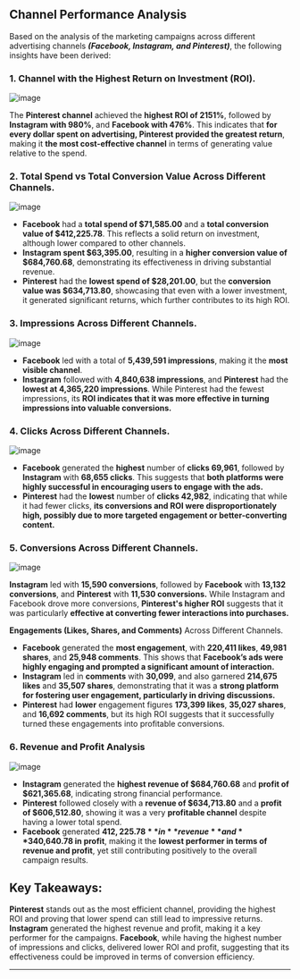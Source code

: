 ## Channel Performance Analysis
Based on the analysis of the marketing campaigns across different advertising channels ***(Facebook, Instagram, and Pinterest)***, the following insights have been derived:

### 1. Channel with the Highest Return on Investment (ROI).
![image](https://github.com/user-attachments/assets/e7a5ceb4-5797-4a1d-8ee8-abe82b697bf5)

The **Pinterest channel** achieved the **highest ROI of 2151%**, followed by **Instagram with 980%**, and **Facebook with 476%**. This indicates that **for every dollar spent on advertising, Pinterest provided the greatest return**, making it **the most cost-effective channel** in terms of generating value relative to the spend.

### 2. Total Spend vs Total Conversion Value Across Different Channels.
![image](https://github.com/user-attachments/assets/1ee78f3d-414f-41d9-8b49-3c1a939328eb)


* **Facebook** had a **total spend of $71,585.00** and a **total conversion value of $412,225.78**. This reflects a solid return on investment, although lower compared to other channels.
* **Instagram spent $63,395.00**, resulting in a **higher conversion value of $684,760.68**, demonstrating its effectiveness in driving substantial revenue.
* **Pinterest** had the **lowest spend of $28,201.00**, but the **conversion value was $634,713.80**, showcasing that even with a lower investment, it generated significant returns, which further contributes to its high ROI.

### 3. Impressions Across Different Channels.
![image](https://github.com/user-attachments/assets/3eb002ed-548f-4de8-bb53-481e29916acf)

* **Facebook** led with a total of **5,439,591 impressions**, making it the **most visible channel**.
* **Instagram** followed with **4,840,638 impressions**, and **Pinterest** had the **lowest at 4,365,220 impressions**. While Pinterest had the fewest impressions, its **ROI indicates that it was more effective in turning impressions into valuable conversions.**

### 4. Clicks Across Different Channels.
![image](https://github.com/user-attachments/assets/ecb96b9b-d6b6-4561-be0a-09b42b115cb0)

* **Facebook** generated the **highest** number of **clicks 69,961**, followed by **Instagram** with **68,655 clicks**. This suggests that **both platforms were highly successful in encouraging users to engage with the ads.**
* **Pinterest** had the **lowest** number of **clicks 42,982**, indicating that while it had fewer clicks, **its conversions and ROI were disproportionately high, possibly due to more targeted engagement or better-converting content.**

### 5. Conversions Across Different Channels.
![image](https://github.com/user-attachments/assets/1bcd4a7c-09a5-48a4-ba21-f58d725a6cdf)

**Instagram** led with **15,590 conversions**, followed by **Facebook** with **13,132 conversions**, and **Pinterest** with **11,530 conversions.** 
While Instagram and Facebook drove more conversions, **Pinterest's higher ROI** suggests that it was particularly **effective at converting fewer interactions into purchases.**

**Engagements (Likes, Shares, and Comments)** Across Different Channels.
* **Facebook** generated the **most engagement**, with **220,411 likes**, **49,981 shares**, and **25,948 comments**. This shows that **Facebook’s ads were highly engaging and prompted a significant amount of interaction.**
* **Instagram** led in **comments** with **30,099**, and also garnered **214,675 likes** and **35,507 shares**, demonstrating that it was a **strong platform for fostering user engagement, particularly in driving discussions.**
* **Pinterest** had **lower** engagement figures **173,399 likes**, **35,027 shares**, and **16,692 comments**, but its high ROI suggests that it successfully turned these engagements into profitable conversions.

### 6. Revenue and Profit Analysis
![image](https://github.com/user-attachments/assets/b99140f0-8afb-40d9-bb0f-37ca2d5b4aae)

* **Instagram** generated the **highest revenue of $684,760.68** and **profit of $621,365.68**, indicating strong financial performance.
* **Pinterest** followed closely with a **revenue of $634,713.80** and a **profit of $606,512.80**, showing it was a very **profitable channel** despite having a lower total spend.
* **Facebook** generated **$412,225.78** in **revenue** and **$340,640.78 in profit**, making it the **lowest performer in terms of revenue and profit**, yet still contributing positively to the overall campaign results.

## Key Takeaways:
**Pinterest** stands out as the most efficient channel, providing the highest ROI and proving that lower spend can still lead to impressive returns.
**Instagram** generated the highest revenue and profit, making it a key performer for the campaigns.
**Facebook**, while having the highest number of impressions and clicks, delivered lower ROI and profit, suggesting that its effectiveness could be improved in terms of conversion efficiency.

---
